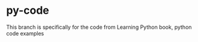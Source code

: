 # py-code
This branch is specifically for the code from Learning Python book, 
python code examples 
